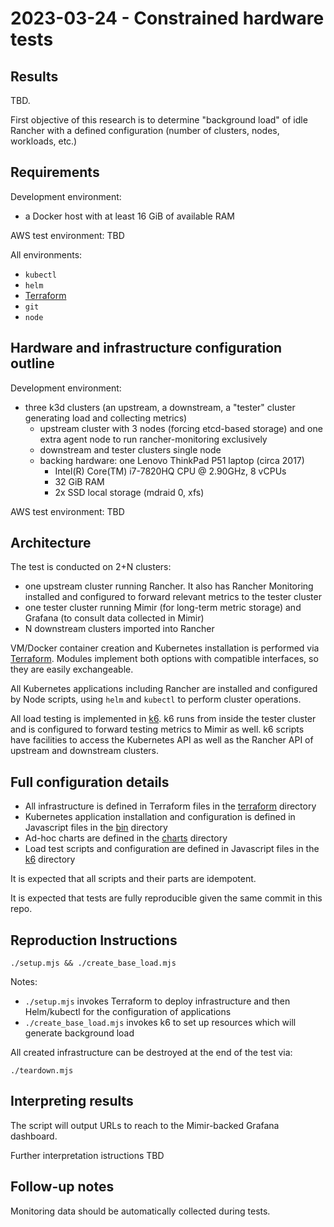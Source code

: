 # 2023-03-24 - Constrained hardware tests

## Results

TBD. 

First objective of this research is to determine "background load" of idle Rancher with a defined configuration (number of clusters, nodes, workloads, etc.)

## Requirements

Development environment:
- a Docker host with at least 16 GiB of available RAM

AWS test environment: TBD

All environments:
- `kubectl`
- `helm`
- [Terraform](https://www.terraform.io/)
- `git`
- `node`

## Hardware and infrastructure configuration outline

Development environment: 
- three k3d clusters (an upstream, a downstream, a "tester" cluster generating load and collecting metrics)
  - upstream cluster with 3 nodes (forcing etcd-based storage) and one extra agent node to run rancher-monitoring exclusively
  - downstream and tester clusters single node
  - backing hardware: one Lenovo ThinkPad P51 laptop (circa 2017)
    - Intel(R) Core(TM) i7-7820HQ CPU @ 2.90GHz, 8 vCPUs
    - 32 GiB RAM
    - 2x SSD local storage (mdraid 0, xfs)

AWS test environment: TBD

## Architecture

The test is conducted on 2+N clusters:
 - one upstream cluster running Rancher. It also has Rancher Monitoring installed and configured to forward relevant metrics to the tester cluster
 - one tester cluster running Mimir (for long-term metric storage) and Grafana (to consult data collected in Mimir)
 - N downstream clusters imported into Rancher

VM/Docker container creation and Kubernetes installation is performed via [Terraform](https://www.terraform.io/). Modules implement both options with compatible interfaces, so they are easily exchangeable.

All Kubernetes applications including Rancher are installed and configured by Node scripts, using `helm` and `kubectl` to perform cluster operations.

All load testing is implemented in [k6](https://k6.io/). k6 runs from inside the tester cluster and is configured to forward testing metrics to Mimir as well. k6 scripts have facilities to access the Kubernetes API as well as the Rancher API of upstream and downstream clusters.

## Full configuration details

- All infrastructure is defined in Terraform files in the [terraform](../terraform) directory
- Kubernetes application installation and configuration is defined in Javascript files in the [bin](../bin) directory
- Ad-hoc charts are defined in the [charts](../charts) directory
- Load test scripts and configuration are defined in Javascript files in the [k6](../k6) directory

It is expected that all scripts and their parts are idempotent.

It is expected that tests are fully reproducible given the same commit in this repo.

## Reproduction Instructions

```shell
./setup.mjs && ./create_base_load.mjs
```

Notes:
 - `./setup.mjs` invokes Terraform to deploy infrastructure and then Helm/kubectl for the configuration of applications
 - `./create_base_load.mjs` invokes k6 to set up resources which will generate background load

All created infrastructure can be destroyed at the end of the test via:
```shell
./teardown.mjs
```

## Interpreting results

The script will output URLs to reach to the Mimir-backed Grafana dashboard.

Further interpretation istructions TBD

## Follow-up notes

Monitoring data should be automatically collected during tests.

